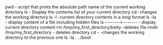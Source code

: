 pwd - script that prints the absolute path name of the current working directory
ls - Display the contents list of your current directory
cd- changes the working directory
ls -l -current directory contents in a long format
ls -la - display content of a file including hidden files
ls --------i-------- - display current directory content
rm /tmp/my_first_directory/betty  -deletes file
rmdir /tmp/my_first_directory - deletes directory
cd -  -changes the working directory to the previous one
ls -la . ../boot 
